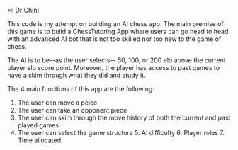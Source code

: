 Hi Dr Chin! 

This code is my attempt on building an AI chess app.
The main premise of this game is to build a ChessTutoring App where users can go
head to head with an advanced AI bot that is not too skilled nor too new to the game of chess.

The AI is to be--as the user selects-- 50, 100, or 200 elo above the current player elo score point.
Moreover, the player has access to past games to have a skim through what they did and study it.

The 4 main functions of this app are the following:
1. The user can move a peice
2. The user can take an opponent piece
3. The user can skim through the move history of both the current and past played games
4. The user can select the game structure
   5. AI difficulty
   6. Player roles
   7. Time allocated